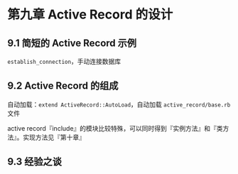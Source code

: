 # 第九章 Active Record 的设计



## 9.1 简短的 Active Record 示例

`establish_connection`，手动连接数据库



## 9.2 Active Record 的组成

自动加载：`extend ActiveRecord::AutoLoad`，自动加载 `active_record/base.rb` 文件

active record『include』的模块比较特殊，可以同时得到『实例方法』和『类方法』。实现方法见『第十章』



## 9.3 经验之谈